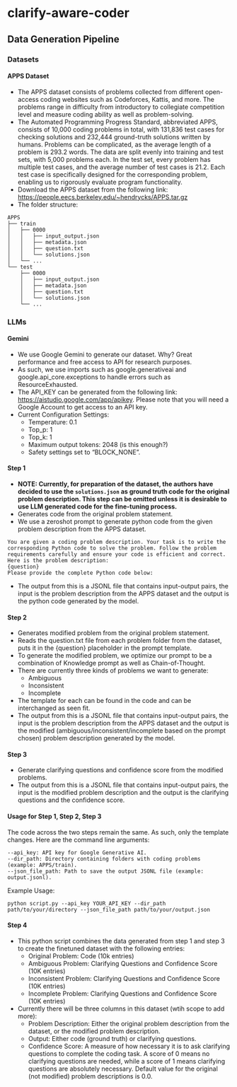 # clarify-aware-coder

## Data Generation Pipeline

### Datasets
#### APPS Dataset
- The APPS dataset consists of problems collected from different open-access coding websites such as Codeforces, Kattis, and more. The problems range in difficulty from introductory to collegiate competition level and measure coding ability as well as problem-solving. 
- The Automated Programming Progress Standard, abbreviated APPS, consists of 10,000 coding problems in total, with 131,836 test cases for checking solutions and 232,444 ground-truth solutions written by humans. Problems can be complicated, as the average length of a problem is 293.2 words. The data are split evenly into training and test sets, with 5,000 problems each. In the test set, every problem has multiple test cases, and the average number of test cases is 21.2. Each test case is specifically designed for the corresponding problem, enabling us to rigorously evaluate program functionality.
- Download the APPS dataset from the following link: https://people.eecs.berkeley.edu/~hendrycks/APPS.tar.gz
- The folder structure:
```
APPS
├── train
│   ├── 0000
│   │   ├── input_output.json
│   │   ├── metadata.json
│   │   ├── question.txt
│   │   └── solutions.json
│   └── ...
└── test
    ├── 0000
    │   ├── input_output.json
    │   ├── metadata.json
    │   ├── question.txt
    │   └── solutions.json
    └── ...

```

### LLMs
#### Gemini
- We use Google Gemini to generate our dataset. Why? Great performance and free access to API for research purposes.
- As such, we use imports such as google.generativeai and google.api_core.exceptions to handle errors such as ResourceExhausted.
- The API_KEY can be generated from the following link: https://aistudio.google.com/app/apikey. Please note that you will need a Google Account to get access to an API key.
- Current Configuration Settings:
    - Temperature: 0.1
    - Top_p: 1
    - Top_k: 1
    - Maximum output tokens: 2048 (is this enough?)
    - Safety settings set to “BLOCK_NONE”.

#### Step 1
- **NOTE: Currently, for preparation of the dataset, the authors have decided to use the `solutions.json` as ground truth code for the original problem description. This step can be omitted unless it is desirable to use LLM generated code for the fine-tuning process.**
- Generates code from the original problem statement.
- We use a zeroshot prompt to generate python code from the given problem description from the APPS dataset. 
```
You are given a coding problem description. Your task is to write the corresponding Python code to solve the problem. Follow the problem requirements carefully and ensure your code is efficient and correct. Here is the problem description:
{question}
Please provide the complete Python code below:
```
- The output from this is a JSONL file that contains input-output pairs, the input is the problem description from the APPS dataset and the output is the python code generated by the model.

#### Step 2

- Generates modified problem from the original problem statement.
- Reads the question.txt file from each problem folder from the dataset, puts it in the {question} placeholder in the prompt template.
- To generate the modified problem, we optimize our prompt to be a combination of Knowledge prompt as well as Chain-of-Thought.
- There are currently three kinds of problems we want to generate:
    - Ambiguous
    - Inconsistent
    - Incomplete
- The template for each can be found in the code and can be interchanged as seen fit.
- The output from this is a JSONL file that contains input-output pairs, the input is the problem description from the APPS dataset and the output is the modified (ambiguous/inconsistent/incomplete based on the prompt chosen) problem description generated by the model.

#### Step 3

- Generate clarifying questions and confidence score from the modified problems.
- The output from this is a JSONL file that contains input-output pairs, the input is the modified problem description and the output is the clarifying questions and the confidence score.

#### Usage for Step 1, Step 2, Step 3

The code across the two steps remain the same. As such, only the template changes. Here are the command line arguments: 

```
--api_key: API key for Google Generative AI.
--dir_path: Directory containing folders with coding problems (example: APPS/train).
--json_file_path: Path to save the output JSONL file (example: output.jsonl).
```

Example Usage:

```
python script.py --api_key YOUR_API_KEY --dir_path path/to/your/directory --json_file_path path/to/your/output.json
```

#### Step 4

- This python script combines the data generated from step 1 and step 3 to create the finetuned dataset with the following entries:
    - Original Problem: Code (10k entries)
    - Ambiguous Problem: Clarifying Questions and Confidence Score (10K entries)
    - Inconsistent Problem: Clarifying Questions and Confidence Score (10K entries)
    - Incomplete Problem: Clarifying Questions and Confidence Score (10K entries)
- Currently there will be three columns in this dataset (wtih scope to add more):
    - Problem Description: Either the original problem description from the dataset, or the modified problem description.
    - Output: Either code (ground truth) or clarifying questions.
    - Confidence Score: A measure of how necessary it is to ask clarifying questions to complete the coding task. A score of 0 means no clarifying questions are needed, while a score of 1 means clarifying questions are absolutely necessary. Default value for the original (not modified) problem descriptions is 0.0.